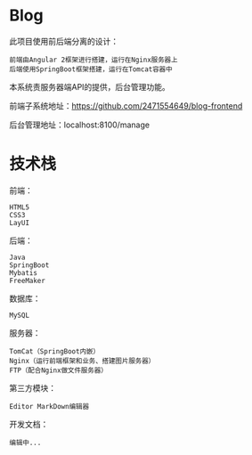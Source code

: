 # Blog
此项目使用前后端分离的设计：

    前端由Angular 2框架进行搭建，运行在Nginx服务器上
    后端使用SpringBoot框架搭建，运行在Tomcat容器中
   
本系统责服务器端API的提供，后台管理功能。

前端子系统地址：https://github.com/2471554649/blog-frontend
  
后台管理地址：localhost:8100/manage  

# 技术栈
前端：   

	HTML5   	
	CSS3
	LayUI  
后端：  

	Java
	SpringBoot
	Mybatis
	FreeMaker
数据库：  

	MySQL
	
服务器：

    TomCat（SpringBoot内嵌）
    Nginx（运行前端框架和业务、搭建图片服务器）
    FTP（配合Nginx做文件服务器）

第三方模块：
    
    Editor MarkDown编辑器

开发文档：

    编辑中...